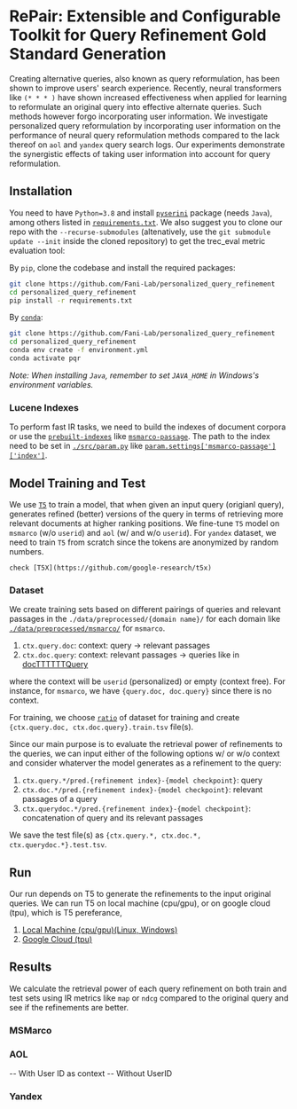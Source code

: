 # RePair: Extensible and Configurable Toolkit for Query Refinement Gold Standard Generation
Creating alternative queries, also known as query reformulation, has been shown to improve users' search experience.  Recently, neural transformers like `(* * * )` have shown increased effectiveness when applied for learning to reformulate an original query into effective alternate queries. Such methods however forgo incorporating user information. We investigate personalized query reformulation by incorporating user information on the performance of neural query reformulation methods compared to the lack thereof on `aol` and `yandex` query search logs. Our experiments demonstrate the synergistic effects of taking user information into account for query reformulation.


## Installation
You need to have ``Python=3.8`` and install [`pyserini`](https://github.com/castorini/pyserini/) package (needs `Java`), among others listed in [``requirements.txt``](requirements.txt). We also suggest you to clone our repo with the `--recurse-submodules` (altenatively, use the `git submodule update --init` inside the cloned repository) to get the trec_eval metric evaluation tool:

By ``pip``, clone the codebase and install the required packages:
```sh
git clone https://github.com/Fani-Lab/personalized_query_refinement
cd personalized_query_refinement
pip install -r requirements.txt
```

By [``conda``](https://www.anaconda.com/products/individual):

```sh
git clone https://github.com/Fani-Lab/personalized_query_refinement
cd personalized_query_refinement
conda env create -f environment.yml
conda activate pqr
```
_Note: When installing `Java`, remember to set `JAVA_HOME` in Windows's environment variables._

### Lucene Indexes
To perform fast IR tasks, we need to build the indexes of document corpora or use the [`prebuilt-indexes`](https://github.com/castorini/pyserini/blob/master/docs/prebuilt-indexes.md) like [`msmarco-passage`](https://rgw.cs.uwaterloo.ca/JIMMYLIN-bucket0/pyserini-indexes/lucene-index.msmarco-v1-passage.20220131.9ea315.tar.gz). The path to the index need to be set in [`./src/param.py`](./src/param.py) like [`param.settings['msmarco-passage']['index']`](https://github.com/fani-lab/personalized_query_refinement/blob/main/src/param.py#L17).

## Model Training and Test
We use [`T5`](https://github.com/google-research/text-to-text-transfer-transformer) to train a model, that when given an input query (origianl query), generates refined (better) versions of the query in terms of retrieving more relevant documents at higher ranking positions. We fine-tune `T5` model on `msmarco` (w/o `userid`) and `aol` (w/ and w/o `userid`). For `yandex` dataset, we need to train `T5` from scratch since the tokens are anonymized by random numbers. 

`check [T5X](https://github.com/google-research/t5x)`

### Dataset
We create training sets based on different pairings of queries and relevant passages in the `./data/preprocessed/{domain name}/` for each domain like [`./data/preprocessed/msmarco/`](./data/preprocessed/msmarco/) for `msmarco`.

1. `ctx.query.doc`: context: query -> relevant passages
2. `ctx.doc.query`: context: relevant passages -> queries like in [docTTTTTTQuery](https://github.com/castorini/docTTTTTquery#learning-a-new-prediction-model-t5-training-with-tensorflow)

where the context will be `userid` (personalized) or empty (context free). For instance, for `msmarco`, we have `{query.doc, doc.query}` since there is no context.

For training, we choose [`ratio`](`ratio`) of dataset for training and create `{ctx.query.doc, ctx.doc.query}.train.tsv` file(s). 

Since our main purpose is to evaluate the retrieval power of refinements to the queries, we can input either of the following options w/ or w/o context and consider whaterver the model generates as a refinement to the query:

1. `ctx.query.*/pred.{refinement index}-{model checkpoint}`: query
2. `ctx.doc.*/pred.{refinement index}-{model checkpoint}`: relevant passages of a query 
3. `ctx.querydoc.*/pred.{refinement index}-{model checkpoint}`: concatenation of query and its relevant passages

We save the test file(s) as `{ctx.query.*, ctx.doc.*, ctx.querydoc.*}.test.tsv`.

## Run
Our run depends on T5 to generate the refinements to the input original queries. We can run T5 on local machine (cpu/gpu), or on google cloud (tpu), which is T5 pereferance,
1. [Local Machine (cpu/gpu)(Linux, Windows)](https://github.com/fani-lab/personalized_query_refinement/blob/main/RUNT5.md#localhost-cpu-or-gpu)
2. [Google Cloud (tpu)](https://github.com/fani-lab/personalized_query_refinement/blob/main/RUNT5.md#google-cloud-tpu)

## Results
We calculate the retrieval power of each query refinement on both train and test sets using IR metrics like `map` or `ndcg` compared to the original query and see if the refinements are better.

### MSMarco

### AOL
-- With User ID as context
-- Without UserID 

### Yandex

